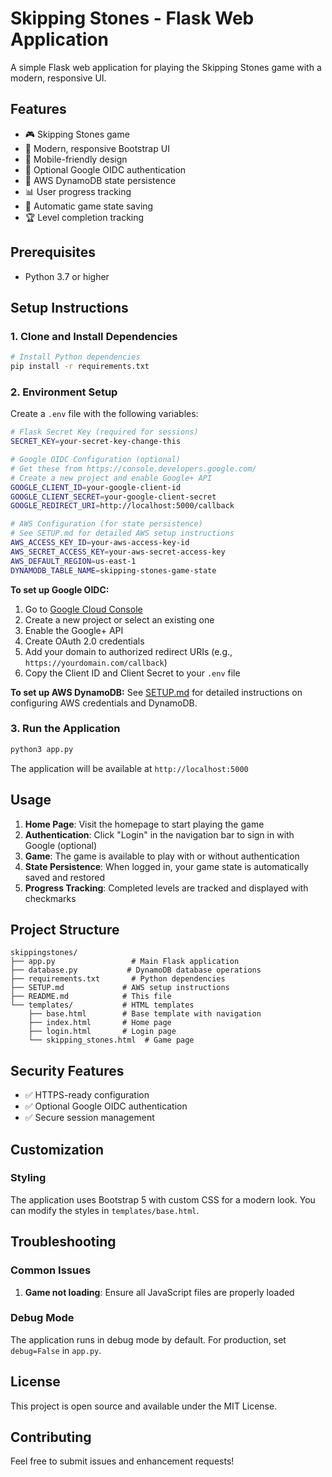 # Skipping Stones - Flask Web Application

A simple Flask web application for playing the Skipping Stones game with a modern, responsive UI.

## Features

- 🎮 Skipping Stones game
- 🎨 Modern, responsive Bootstrap UI
- 📱 Mobile-friendly design
- 🔐 Optional Google OIDC authentication
- 💾 AWS DynamoDB state persistence
- 📊 User progress tracking
- 🔄 Automatic game state saving
- 🏆 Level completion tracking

## Prerequisites

- Python 3.7 or higher

## Setup Instructions

### 1. Clone and Install Dependencies

```bash
# Install Python dependencies
pip install -r requirements.txt
```

### 2. Environment Setup

Create a `.env` file with the following variables:

```bash
# Flask Secret Key (required for sessions)
SECRET_KEY=your-secret-key-change-this

# Google OIDC Configuration (optional)
# Get these from https://console.developers.google.com/
# Create a new project and enable Google+ API
GOOGLE_CLIENT_ID=your-google-client-id
GOOGLE_CLIENT_SECRET=your-google-client-secret
GOOGLE_REDIRECT_URI=http://localhost:5000/callback

# AWS Configuration (for state persistence)
# See SETUP.md for detailed AWS setup instructions
AWS_ACCESS_KEY_ID=your-aws-access-key-id
AWS_SECRET_ACCESS_KEY=your-aws-secret-access-key
AWS_DEFAULT_REGION=us-east-1
DYNAMODB_TABLE_NAME=skipping-stones-game-state
```

**To set up Google OIDC:**
1. Go to [Google Cloud Console](https://console.developers.google.com/)
2. Create a new project or select an existing one
3. Enable the Google+ API
4. Create OAuth 2.0 credentials
5. Add your domain to authorized redirect URIs (e.g., `https://yourdomain.com/callback`)
6. Copy the Client ID and Client Secret to your `.env` file

**To set up AWS DynamoDB:**
See [SETUP.md](SETUP.md) for detailed instructions on configuring AWS credentials and DynamoDB.

### 3. Run the Application

```bash
python3 app.py
```

The application will be available at `http://localhost:5000`

## Usage

1. **Home Page**: Visit the homepage to start playing the game
2. **Authentication**: Click "Login" in the navigation bar to sign in with Google (optional)
3. **Game**: The game is available to play with or without authentication
4. **State Persistence**: When logged in, your game state is automatically saved and restored
5. **Progress Tracking**: Completed levels are tracked and displayed with checkmarks

## Project Structure

```
skippingstones/
├── app.py                 # Main Flask application
├── database.py           # DynamoDB database operations
├── requirements.txt       # Python dependencies
├── SETUP.md             # AWS setup instructions
├── README.md            # This file
└── templates/           # HTML templates
    ├── base.html        # Base template with navigation
    ├── index.html       # Home page
    ├── login.html       # Login page
    └── skipping_stones.html  # Game page
```

## Security Features

- ✅ HTTPS-ready configuration
- ✅ Optional Google OIDC authentication
- ✅ Secure session management

## Customization



### Styling

The application uses Bootstrap 5 with custom CSS for a modern look. You can modify the styles in `templates/base.html`.



## Troubleshooting

### Common Issues

1. **Game not loading**: Ensure all JavaScript files are properly loaded

### Debug Mode

The application runs in debug mode by default. For production, set `debug=False` in `app.py`.

## License

This project is open source and available under the MIT License.

## Contributing

Feel free to submit issues and enhancement requests! 
